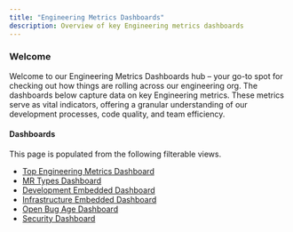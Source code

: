 ```yaml
---
title: "Engineering Metrics Dashboards"
description: Overview of key Engineering metrics dashboards
---
```


### Welcome

Welcome to our Engineering Metrics Dashboards hub – your go-to spot for checking out how things are rolling across our engineering org. The dashboards below capture data on key Engineering metrics. These metrics serve as vital indicators, offering a granular understanding of our development processes, code quality, and team efficiency.

#### Dashboards

This page is populated from the following filterable views.

- [Top Engineering Metrics Dashboard](https://10az.online.tableau.com/#/site/gitlab/views/TopEngineeringMetrics_16989570521080/TopEngineeringMetricsDashboard)
- [MR Types Dashboard](https://10az.online.tableau.com/#/site/gitlab/views/MRMetrics/OverallMRsbyType_1)
- [Development Embedded Dashboard](https://10az.online.tableau.com/#/site/gitlab/views/DevelopmentEmbeddedDashboard_17017859046500/DevelopmentEmbeddedDashboard)
- [Infrastructure Embedded Dashboard](https://10az.online.tableau.com/#/site/gitlab/views/DraftInfrastructureEmbeddedDashboard/InfrastructureEmbeddedDashboard)
- [Open Bug Age Dashboard](https://10az.online.tableau.com/#/site/gitlab/views/OpenBugAgeOBA/OpenBugAgeOBADashboard)
- [Security Dashboard](https://10az.online.tableau.com/#/site/gitlab/views/appsectest2rawdata/AppSec-ApplicationandContainerVulnerabilityDashboard)
